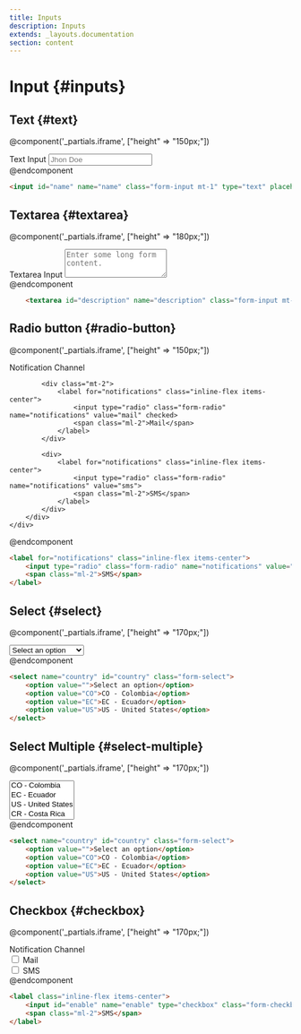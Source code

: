 ```yaml
---
title: Inputs
description: Inputs
extends: _layouts.documentation
section: content
---
```


# Input {#inputs}

## Text {#text}

@component('_partials.iframe', ["height" => "150px;"])
<div class="px-4 py-8 bg-white">
    <div class="max-w-3xl mx-auto space-y-4 flex flex-col items-center justify-start sm:space-y-0 sm:flex-row sm:items-end sm:justify-around">
        <div>
            <label for="name" class="form-label">Text Input</label>
            <input id="name" name="name" class="form-input mt-1" type="text" placeholder="Jhon Doe">
        </div>
    </div>
</div>
@endcomponent

```html
<input id="name" name="name" class="form-input mt-1" type="text" placeholder="Jhon Doe">
```

## Textarea {#textarea}

@component('_partials.iframe', ["height" => "180px;"])
<div class="px-4 py-8 bg-white">
    <div class="max-w-3xl mx-auto space-y-4 flex flex-col items-center justify-start sm:space-y-0 sm:flex-row sm:items-end sm:justify-around">
        <div>
            <label for="description" class="form-label">Textarea Input</label>
            <textarea id="description" name="description" class="form-input mt-1" rows="3" placeholder="Enter some long form content."></textarea>
        </div>
    </div>
</div>
@endcomponent

```html
    <textarea id="description" name="description" class="form-input mt-1" rows="3" placeholder="Enter some long form content."></textarea>
```


## Radio button {#radio-button}

@component('_partials.iframe', ["height" => "150px;"])
<div class="px-4 py-8 bg-white">
    <div class="max-w-3xl mx-auto space-y-4 flex flex-col items-center justify-start sm:space-y-0 sm:flex-row sm:items-end sm:justify-around">
        <div>
            <span>Notification Channel</span>
            
            <div class="mt-2">
                <label for="notifications" class="inline-flex items-center">
                    <input type="radio" class="form-radio" name="notifications" value="mail" checked>
                    <span class="ml-2">Mail</span>
                </label>
            </div>
            
            <div>
                <label for="notifications" class="inline-flex items-center">
                    <input type="radio" class="form-radio" name="notifications" value="sms">
                    <span class="ml-2">SMS</span>
                </label>
            </div>
        </div>
    </div>
</div>

@endcomponent

```html
<label for="notifications" class="inline-flex items-center">
    <input type="radio" class="form-radio" name="notifications" value="sms">
    <span class="ml-2">SMS</span>
</label>
```

## Select {#select}

@component('_partials.iframe', ["height" => "170px;"])
<div class="px-4 py-8 bg-white">
    <div class="max-w-3xl mx-auto space-y-4 flex flex-col items-center justify-start sm:space-y-0 sm:flex-row sm:items-end sm:justify-around">
        <div>
            <select name="country" id="country" class="form-select">
                <option value="">Select an option</option>
                <option value="CO">CO - Colombia</option>
                <option value="EC">EC - Ecuador</option>
                <option value="US">US - United States</option>
            </select>
        </div>
    </div>
</div>
@endcomponent

```html
<select name="country" id="country" class="form-select">
    <option value="">Select an option</option>
    <option value="CO">CO - Colombia</option>
    <option value="EC">EC - Ecuador</option>
    <option value="US">US - United States</option>
</select>
```

## Select Multiple {#select-multiple}

@component('_partials.iframe', ["height" => "170px;"])
<div class="px-4 py-8 bg-white">
    <div class="max-w-3xl mx-auto space-y-4 flex flex-col items-center justify-start sm:space-y-0 sm:flex-row sm:items-end sm:justify-around">
        <div>
            <select name="country" id="country" class="form-multiselect" multiple>
                <option value="CO">CO - Colombia</option>
                <option value="EC">EC - Ecuador</option>
                <option value="US">US - United States</option>
                <option value="CR">CR - Costa Rica</option>
                <option value="PE">PE - Peru</option>
            </select>
        </div>
    </div>
</div>
@endcomponent

```html
<select name="country" id="country" class="form-select">
    <option value="">Select an option</option>
    <option value="CO">CO - Colombia</option>
    <option value="EC">EC - Ecuador</option>
    <option value="US">US - United States</option>
</select>
```

## Checkbox {#checkbox}

@component('_partials.iframe', ["height" => "170px;"])
<div class="px-4 py-8 bg-white">
    <div class="max-w-3xl mx-auto space-y-4 flex flex-col items-center justify-start sm:space-y-0 sm:flex-row sm:items-end sm:justify-around">
        <div>
            <span>Notification Channel</span>
            <div class="mt-2">
                <label class="inline-flex items-center">
                    <input id="enable" name="enable" type="checkbox" class="form-checkbox">
                    <span class="ml-2">Mail</span>
                 </label>
            </div>
            <div>
                <label class="inline-flex items-center">
                    <input id="enable" name="enable" type="checkbox" class="form-checkbox">
                    <span class="ml-2">SMS</span>
                </label>
            </div>
        </div>
    </div>
</div>
@endcomponent

```html
<label class="inline-flex items-center">
    <input id="enable" name="enable" type="checkbox" class="form-checkbox">
    <span class="ml-2">SMS</span>
</label>
```
